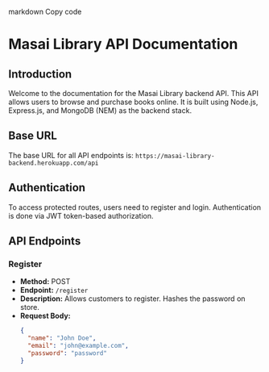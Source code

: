 markdown
Copy code
# Masai Library API Documentation

## Introduction

Welcome to the documentation for the Masai Library backend API. This API allows users to browse and purchase books online. It is built using Node.js, Express.js, and MongoDB (NEM) as the backend stack.

## Base URL

The base URL for all API endpoints is: `https://masai-library-backend.herokuapp.com/api`

## Authentication

To access protected routes, users need to register and login. Authentication is done via JWT token-based authorization.

## API Endpoints

### Register

- **Method:** POST
- **Endpoint:** `/register`
- **Description:** Allows customers to register. Hashes the password on store.
- **Request Body:**
  ```json
  {
    "name": "John Doe",
    "email": "john@example.com",
    "password": "password"
  }


